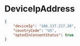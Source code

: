 # DeviceIpAddress

```json
{
    "deviceIp": "166.137.217.20",
    "countryCode": "US",
    "optedInConsentStatus": true
}
```